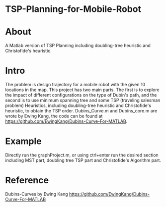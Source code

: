# TSP-Planning-for-Mobile-Robot

# About
A Matlab version of TSP Planning including doubling-tree heuristic and Christofide's heuristic.

# Intro
The problem is design trajectory for a mobile robot with the given 10 locations in the map.
This project has two main parts. The first is to explore the impact of different configurations on the type of Dubin's path, and the second is to use minimum spanning tree and some TSP (traveling salesman problem)  Heuristics, including doubling-tree heuristic and Christofide's heuristic, to obtain the TSP order. Dubins_Curve.m and Dubins_core.m are wrote by Ewing Kang, the code can be found at https://github.com/EwingKang/Dubins-Curve-For-MATLAB.

# Example
Directly run the graphProject.m, or using ctrl+enter run the desired section including MST part, doubling tree TSP part and Christofide's Algorithm part.

# Reference
Dubins-Curves by Ewing Kang https://github.com/EwingKang/Dubins-Curve-For-MATLAB
